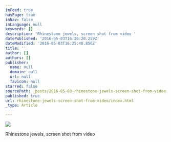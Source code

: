 ```yaml
---
inFeed: true
hasPage: true
inNav: false
inLanguage: null
keywords: []
description: 'Rhinestone jewels, screen shot from video '
datePublished: '2016-05-03T16:26:20.259Z'
dateModified: '2016-05-03T16:25:48.856Z'
title: ''
author: []
authors: []
publisher:
  name: null
  domain: null
  url: null
  favicon: null
starred: false
sourcePath: _posts/2016-05-03-rhinestone-jewels-screen-shot-from-video.md
published: true
url: rhinestone-jewels-screen-shot-from-video/index.html
_type: Article

---
```

![](https://the-grid-user-content.s3-us-west-2.amazonaws.com/cc203cbe-4ec5-4749-ad42-8c86e66eb14d.png)

Rhinestone jewels, screen shot from video